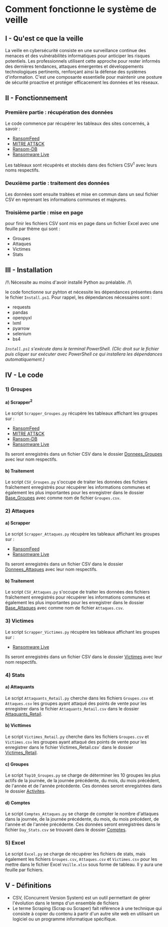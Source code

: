 # Comment fonctionne le système de veille

## I - Qu'est ce que la veille

La veille en cybersécurité consiste en une surveillance continue des menaces et des vulnérabilités informatiques pour anticiper les risques potentiels. Les professionnels utilisent cette approche pour rester informés des dernières tendances, attaques émergentes et développements technologiques pertinents, renforçant ainsi la défense des systèmes d'information. C'est une composante essentielle pour maintenir une posture de sécurité proactive et protéger efficacement les données et les réseaux.

## II - Fonctionnement

### Première partie : récupération des données 

Le code commence par récupérer les tableaux des sites concernés, à savoir :

- [RansomFeed](https://ransomfeed.it/)
- [MITRE ATT&CK](https://attack.mitre.org/)
- [Ransom-DB](https://www.ransom-db.com/)
- [Ransomware Live](https://www.ransomware.live/#/)

Les tableaux sont récupérés et stockés dans des fichiers CSV<sup>1</sup> avec leurs noms respectifs.

### Deuxième partie : traitement des données

Les données sont ensuite traitées et mise en commun dans un seul fichier CSV en reprenant les informations communes et majeures.

### Troisième partie : mise en page

pour finir les fichiers CSV sont mis en page dans un fichier Excel avec une feuille par thème qui sont :

- Groupes
- Attaques
- Victimes 
- Stats

## III - Installation

/!\\ Nécessite au moins d'avoir installé Python au préalable. /!\\

le code fonctionne sur pyhton et nécessite les dépendances présentes dans le fichier `Install.ps1`. Pour rappel, les dépendances nécessaires sont :

- requests
- pandas
- openpyxl
- lxml
- pyarrow
- selenium
- bs4

*`Install.ps1` s'exécute dans le terminal PowerShell. (Clic droit sur le fichier puis cliquer sur exécuter avec PowerShell ce qui installera les dépendances automatiquement.)* 

## IV - Le code

### 1) Groupes

#### a) Scrapper<sup>2</sup>

Le script `Scrapper_Groupes.py` récupère les tableaux affichant les groupes sur :

- [RansomFeed](https://raw.githubusercontent.com/nuke86/ransomFeed/main/groups.json)
- [MITRE ATT&CK](https://attack.mitre.org/groups/)
- [Ransom-DB](https://www.ransom-db.com/ransomware-groups)
- [Ransomware Live](https://raw.githubusercontent.com/JMousqueton/ransomware.live/main/groups.json)

Ils seront enregistrés dans un fichier CSV dans le dossier [Donnees_Groupes](CSV/Groupes/Donnees_Groupes) avec leur nom respectifs.


#### b) Traitement 

Le script `CSV_Groupes.py` s'occupe de traiter les données des fichiers fraîchement enregistrés pour récupérer les informations communes et également les plus importantes pour les enregistrer dans le dossier [Base_Groupes](CSV/Groupes/Base_Groupes/Groupes.csv) avec comme nom de fichier `Groupes.csv`. 

### 2) Attaques


#### a) Scrapper

Le script `Scrapper_Attaques.py` récupère les tableaux affichant les groupes sur :

- [RansomFeed](https://raw.githubusercontent.com/nuke86/ransomFeed/main/posts.json)
- [Ransomware Live](https://data.ransomware.live/posts.json)

Ils seront enregistrés dans un fichier CSV dans le dossier [Donnees_Attaques](CSV/Attaques/Donnees_Attaques) avec leur nom respectifs.


#### b) Traitement 

Le script `CSV_Attaques.py` s'occupe de traiter les données des fichiers fraîchement enregistrés pour récupérer les informations communes et également les plus importantes pour les enregistrer dans le dossier [Base_Attaques](CSV/Attaques/Base_Attaques/Attaques.csv) avec comme nom de fichier `Attaques.csv`. 

### 3) Victimes

Le script `Scrapper_Victimes.py` récupère les tableaux affichant les groupes sur :

- [Ransomware Live](https://raw.githubusercontent.com/Casualtek/Cyberwatch/main/cyberattacks.json)

Ils seront enregistrés dans un fichier CSV dans le dossier [Victimes](CSV/Victimes) avec leur nom respectifs.


### 4) Stats

#### a) Attaquants

Le script `Attaquants_Retail.py` cherche dans les fichiers `Groupes.csv` et `Attaques.csv` les groupes ayant attaqué des points de vente pour les enregistrer dans le fichier `Attaquants_Retail.csv` dans le dossier [Attaquants_Retail](CSV/Stats/Attaquants_Retail).

#### b) Victtimes

Le script `Victimes_Retail.py` cherche dans les fichiers `Groupes.csv` et `Victimes.csv` les groupes ayant attaqué des points de vente pour les enregistrer dans le fichier Victimes_Retail.csv` dans le dossier [Victimes_Retail](CSV/Stats/Victimes_Retail).

#### c) Groupes

Le script `Top10_Groupes.py` se charge de déterminer les 10 groupes les plus actifs de la journée, de la journée précédente, du mois, du mois précédent, de l'année et de l'année précédente. Ces données seront enregistrées dans le dossier [Activites](CSV/Stats/Activites).

#### d) Comptes

Le script `Comptes_Attaques.py` se charge de compter le nombre d'attaques dans la journée, de la journée précédente, du mois, du mois précédent, de l'année et de l'année précédente. Ces données seront enregistrées dans le fichier `Day_Stats.csv` se trouvant dans le dossier [Comptes](CSV/Stats/Comptes).

### 5) Excel

Le script `Excel.py` se charge de récupérer les fichiers de stats, mais également les fichiers `Groupes.csv`, `Attaques.csv` et `Victimes.csv` pour les mettre dans le fichier Excel `Veille.xlsx` sous forme de tableau. Il y aura une feuille par fichiers.

## V - Définitions

- CSV, (Concurrent Version System) est un outil permettant de gérer l'évolution dans le temps d'un ensemble de fichiers
- Le terme Scraping (Scrap ou Scraper) fait référence à une technique qui consiste à copier du contenu à partir d'un autre site web en utilisant un logiciel ou un programme informatique spécifique.

